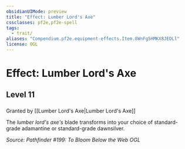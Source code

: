 ```yaml
---
obsidianUIMode: preview
title: "Effect: Lumber Lord's Axe"
cssclasses: pf2e,pf2e-spell
tags:
  - trait/
aliases: "Compendium.pf2e.equipment-effects.Item.8WnFg5HMKX8JEDLl"
license: OGL
---
```

# Effect: Lumber Lord's Axe
## Level 11
### 






Granted by [[Lumber Lord's Axe|Lumber Lord's Axe]]

The _lumber lord's axe's_ blade transforms into your choice of standard-grade adamantine or standard-grade dawnsilver.

*Source: Pathfinder #199: To Bloom Below the Web*
*OGL*
